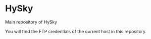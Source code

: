 # HySky
Main repository of HySky 

You will find the FTP credentials of the current host in this repository.
